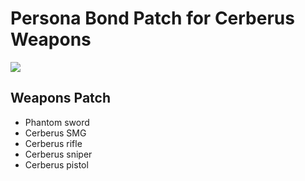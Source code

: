 # Persona Bond Patch for Cerberus Weapons

![](https://github.com/dave40k/Persona-Bond-Patch-for-Cerberus-Weapons/blob/main/About/Preview.png)

## Weapons Patch
- Phantom sword
- Cerberus SMG
- Cerberus rifle
- Cerberus sniper
- Cerberus pistol